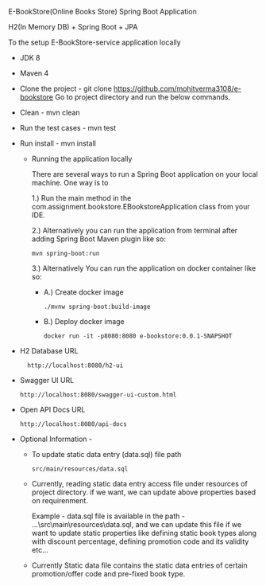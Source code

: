 E-BookStore(Online Books Store) Spring Boot Application

H2(In Memory DB) + Spring Boot + JPA

To the setup E-BookStore-service application locally
* JDK 8
* Maven 4

* Clone the project - git clone https://github.com/mohitverma3108/e-bookstore
  Go to project directory and run the below commands.

* Clean - mvn clean
* Run the test cases - mvn test
* Run install - mvn install

  * Running the application locally

    There are several ways to run a Spring Boot application on your local machine. One way is to

    1.) Run the main method in the com.assignment.bookstore.EBookstoreApplication class from your IDE.

    2.) Alternatively you can run the application from terminal after adding Spring Boot Maven plugin like so:

        mvn spring-boot:run

    3.) Alternatively You can run the application on docker container like so:
        
    * A.) Create docker image
        
          ./mvnw spring-boot:build-image
    * B.) Deploy docker image

          docker run -it -p8080:8080 e-bookstore:0.0.1-SNAPSHOT

- H2 Database URL

        http://localhost:8080/h2-ui
- Swagger UI URL

      http://localhost:8080/swagger-ui-custom.html
- Open API Docs URL

      http://localhost:8080/api-docs


* Optional Information -

  - To update static data entry (data.sql) file path
      
        src/main/resources/data.sql
  
  - Currently, reading static data entry access file under resources of project directory. if we want, we can update above properties based on requirenment.

      Example - data.sql file is available in the path - ...\src\main\resources\data.sql, and we can update this file if we want to update static properties like defining static book types along with discount percentage, defining promotion code and its validity etc...

  - Currently Static data file contains the static data entries of certain promotion/offer code and pre-fixed book type.
